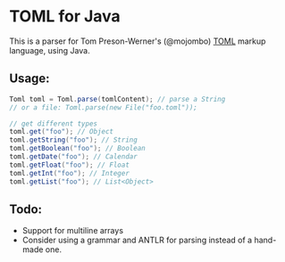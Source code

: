 TOML for Java
===
This is a parser for Tom Preson-Werner's (@mojombo) [TOML](https://raw.github.com/mojombo/toml/) markup language, using Java.

Usage:
----
```java
Toml toml = Toml.parse(tomlContent); // parse a String
// or a file: Toml.parse(new File("foo.toml"));

// get different types
toml.get("foo"); // Object
toml.getString("foo"); // String
toml.getBoolean("foo"); // Boolean
toml.getDate("foo"); // Calendar
toml.getFloat("foo"); // Float
toml.getInt("foo"); // Integer
toml.getList("foo"); // List<Object>
```

Todo:
-----

* Support for multiline arrays
* Consider using a grammar and ANTLR for parsing instead of a hand-made one.